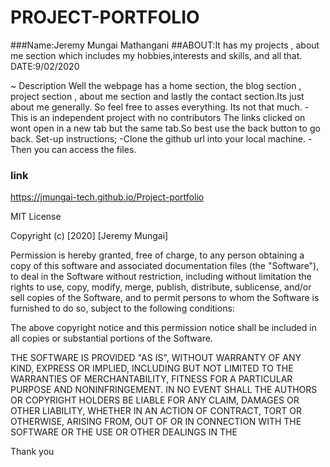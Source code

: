 # PROJECT-PORTFOLIO
###Name:Jeremy Mungai Mathangani
##ABOUT:It has my projects , about me section which includes my hobbies,interests and skills, and all that. 
DATE:9/02/2020

~ Description
Well the webpage has a home section, the blog section , project section , about me section and lastly the contact section.Its just about me generally.
So feel free to asses everything. Its not that much.
 -This is an independent project with no contributors
The links clicked on wont open in a new tab but the same tab.So best use the back button to go back.
Set-up instructions;
-Clone the github url into your local machine.
-Then you can access the files.

### link

https://jmungai-tech.github.io/Project-portfolio



MIT License

Copyright (c) [2020] [Jeremy Mungai]

Permission is hereby granted, free of charge, to any person obtaining a copy
of this software and associated documentation files (the "Software"), to deal
in the Software without restriction, including without limitation the rights
to use, copy, modify, merge, publish, distribute, sublicense, and/or sell
copies of the Software, and to permit persons to whom the Software is
furnished to do so, subject to the following conditions:

The above copyright notice and this permission notice shall be included in all
copies or substantial portions of the Software.

THE SOFTWARE IS PROVIDED "AS IS", WITHOUT WARRANTY OF ANY KIND, EXPRESS OR
IMPLIED, INCLUDING BUT NOT LIMITED TO THE WARRANTIES OF MERCHANTABILITY,
FITNESS FOR A PARTICULAR PURPOSE AND NONINFRINGEMENT. IN NO EVENT SHALL THE
AUTHORS OR COPYRIGHT HOLDERS BE LIABLE FOR ANY CLAIM, DAMAGES OR OTHER
LIABILITY, WHETHER IN AN ACTION OF CONTRACT, TORT OR OTHERWISE, ARISING FROM,
OUT OF OR IN CONNECTION WITH THE SOFTWARE OR THE USE OR OTHER DEALINGS IN THE

Thank you

